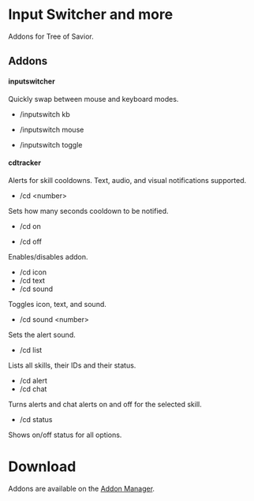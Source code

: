 # Input Switcher and more
Addons for Tree of Savior.


## Addons

#### inputswitcher

Quickly swap between mouse and keyboard modes.

* /inputswitch kb

* /inputswitch mouse

* /inputswitch toggle

#### cdtracker

Alerts for skill cooldowns. Text, audio, and visual notifications supported.

* /cd \<number\> 

Sets how many seconds cooldown to be notified.

* /cd on

* /cd off

Enables/disables addon.

* /cd icon
* /cd text
* /cd sound

Toggles icon, text, and sound.

* /cd sound \<number\>

Sets the alert sound.

* /cd list

Lists all skills, their IDs and their status.

* /cd alert <ID>
* /cd chat <ID>

Turns alerts and chat alerts on and off for the selected skill.

* /cd status

Shows on/off status for all options.


# Download

Addons are available on the [Addon Manager](https://github.com/Excrulon/Tree-of-Savior-Addon-Manager).
